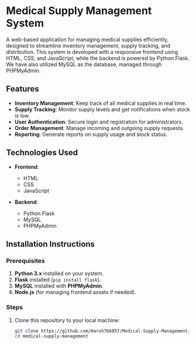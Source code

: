 # Medical Supply Management System

A web-based application for managing medical supplies efficiently, designed to streamline inventory management, supply tracking, and distribution. This system is developed with a responsive frontend using HTML, CSS, and JavaScript, while the backend is powered by Python Flask. We have also utilized MySQL as the database, managed through PHPMyAdmin.

## Features

- **Inventory Management**: Keep track of all medical supplies in real time.
- **Supply Tracking**: Monitor supply levels and get notifications when stock is low.
- **User Authentication**: Secure login and registration for administrators.
- **Order Management**: Manage incoming and outgoing supply requests.
- **Reporting**: Generate reports on supply usage and stock status.

## Technologies Used

- **Frontend**:  
  - HTML  
  - CSS  
  - JavaScript

- **Backend**:  
  - Python Flask  
  - MySQL  
  - PHPMyAdmin

## Installation Instructions

### Prerequisites
1. **Python 3.x** installed on your system.
2. **Flask** installed (`pip install flask`).
3. **MySQL** installed with **PHPMyAdmin**.
4. **Node.js** (for managing frontend assets if needed).

### Steps

1. Clone this repository to your local machine:
   ```bash
   git clone https://github.com/Harsh766057/Medical-Supply-Management.git
   cd medical-supply-management
